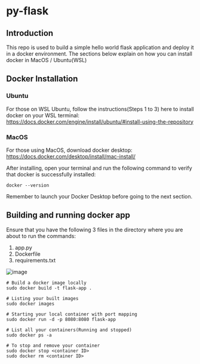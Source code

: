 # py-flask

## Introduction

This repo is used to build a simple hello world flask application and deploy it in a docker environment. The sections below explain on how you can install docker in MacOS / Ubuntu(WSL)

## Docker Installation

### Ubuntu

For those on WSL Ubuntu, follow the instructions(Steps 1 to 3) here to install docker on your WSL terminal: https://docs.docker.com/engine/install/ubuntu/#install-using-the-repository

### MacOS

For those using MacOS, download docker desktop: https://docs.docker.com/desktop/install/mac-install/

After installing, open your terminal and run the following command to verify that docker is successfully installed:

```
docker --version
```

Remember to launch your Docker Desktop before going to the next section.

## Building and running docker app

Ensure that you have the following 3 files in the directory where you are about to run the commands:

1) app.py
2) Dockerfile
3) requirements.txt

![image](https://github.com/jaezeu/py-flask/assets/48310743/e49e85a5-9905-4348-9b52-8675982abe4b)

```
# Build a docker image locally
sudo docker build -t flask-app .

# Listing your built images
sudo docker images

# Starting your local container with port mapping
sudo docker run -d -p 8080:8080 flask-app

# List all your containers(Running and stopped)
sudo docker ps -a

# To stop and remove your container
sudo docker stop <container ID>
sudo docker rm <container ID>

```
